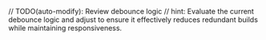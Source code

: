 // TODO(auto-modify): Review debounce logic
// hint: Evaluate the current debounce logic and adjust to ensure it effectively reduces redundant builds while maintaining responsiveness.
